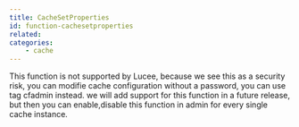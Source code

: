 ```yaml
---
title: CacheSetProperties
id: function-cachesetproperties
related:
categories:
    - cache
---
```


This function is not supported by Lucee, because we see this as a security risk, you can modifie cache configuration without a password,
you can use tag cfadmin instead. we will add support for this function in a future release, but then you can enable,disable this  function in admin for every single cache instance.